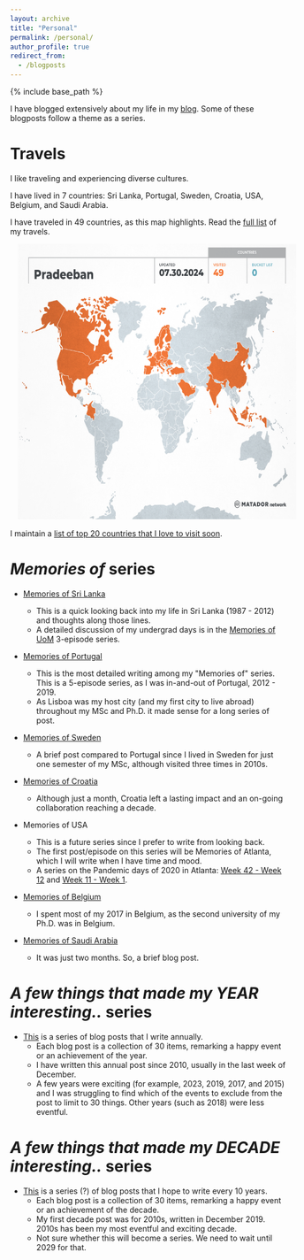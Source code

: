 ```yaml
---
layout: archive
title: "Personal"
permalink: /personal/
author_profile: true
redirect_from:
  - /blogposts
---
```


{% include base_path %}

I have blogged extensively about my life in my [blog](https://kkpradeeban.blogspot.com/). Some of these blogposts follow a theme as a series.

Travels
======
I like traveling and experiencing diverse cultures. 

I have lived in 7 countries: Sri Lanka, Portugal, Sweden, Croatia, USA, Belgium, and Saudi Arabia. 

I have traveled in 49 countries, as this map highlights. Read the [full list](travels.html) of my travels.

<div class="separator" style="clear: both; text-align: center;"><a href="/_pages/my-travel-map.png" style="margin-left: 1em; margin-right: 1em;"><img border="0" data-original-height="840" data-original-width="1080" height="498" src="/_pages/my-travel-map.png" width="640" /></a></div>

I maintain a [list of top 20 countries that I love to visit soon](bucket-list.html).

_Memories of_ series
======
* [Memories of Sri Lanka](https://kkpradeeban.blogspot.com/2019/03/memories-of-sri-lanka.html)
  * This is a quick looking back into my life in Sri Lanka (1987 - 2012) and thoughts along those lines.
  * A detailed discussion of my undergrad days is in the [Memories of UoM](https://kkpradeeban.blogspot.com/search/label/UoM_memories) 3-episode series.

* [Memories of Portugal](https://kkpradeeban.blogspot.com/search/label/Lisboa_memories)
  * This is the most detailed writing among my "Memories of" series. This is a 5-episode series, as I was in-and-out of Portugal, 2012 - 2019.
  * As Lisboa was my host city (and my first city to live abroad) throughout my MSc and Ph.D. it made sense for a long series of post.

* [Memories of Sweden](https://kkpradeeban.blogspot.com/2019/03/memories-of-sweden.html)
  * A brief post compared to Portugal since I lived in Sweden for just one semester of my MSc, although visited three times in 2010s.

* [Memories of Croatia](https://kkpradeeban.blogspot.com/2015/09/memories.html)
  * Although just a month, Croatia left a lasting impact and an on-going collaboration reaching a decade.

* Memories of USA
  * This is a future series since I prefer to write from looking back. 
  * The first post/episode on this series will be Memories of Atlanta, which I will write when I have time and mood.
  * A series on the Pandemic days of 2020 in Atlanta: [Week 42 - Week 12](https://kkpradeeban.blogspot.com/search?q=pandemic-atlanta-lockdown&max-results=50&by-date=true) and [Week 11 - Week 1](https://kkpradeeban.blogspot.com/search?q=pandemic-atlanta-lockdown&updated-max=2020-06-06T19:15:00%2B01:00&max-results=50&start=25&by-date=true).
  
* [Memories of Belgium](https://kkpradeeban.blogspot.com/2019/03/memories-of-belgium.html)
  * I spent most of my 2017 in Belgium, as the second university of my Ph.D. was in Belgium.
  
* [Memories of Saudi Arabia](https://kkpradeeban.blogspot.com/2017/12/experience-of-2-months-at-kaust-saudi.html)
  * It was just two months. So, a brief blog post.
  
_A few things that made my YEAR interesting.._ series
======

* [This](https://kkpradeeban.blogspot.com/search/label/Annual%20Post) is a series of blog posts that I write annually.
  * Each blog post is a collection of 30 items, remarking a happy event or an achievement of the year.
  * I have written this annual post since 2010, usually in the last week of December.
  * A few years were exciting (for example, 2023, 2019, 2017, and 2015) and I was struggling to find which of the events to exclude from the post to limit to 30 things. Other years (such as 2018) were less eventful.
  
_A few things that made my DECADE interesting.._ series
======

* [This](https://kkpradeeban.blogspot.com/search/label/Decade%20Post) is a series (?) of blog posts that I hope to write every 10 years.
  * Each blog post is a collection of 30 items, remarking a happy event or an achievement of the decade.
  * My first decade post was for 2010s, written in December 2019. 2010s has been my most eventful and exciting decade.
  * Not sure whether this will become a series. We need to wait until 2029 for that.

